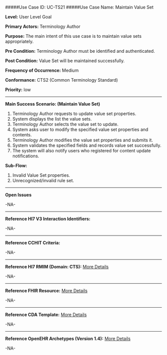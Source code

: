 #####Use Case ID: UC-TS21
#####Use Case Name: Maintain Value Set 

**Level:**                     User Level Goal

**Primary Actors:**            Terminology Author  

**Purpose:**                   The main intent of this use case is to maintain value sets appropriately.

**Pre Condition:**             Terminology Author must be identified and authenticated. 

**Post Condition:**            Value Set will be maintained successfully.

**Frequency of Occurrence:**   Medium

**Conformance:**             	 CTS2 (Common Terminology Standard)

**Priority:**                  low
__________________________________________________________
**Main Success Scenario: (Maintain Value Set)**

1.	Terminology Author requests to update value set properties.
2.	System displays the list the value sets.
3.	Terminology Author selects the value set to update.
4.	System asks user to modify the specified value set properties and contents.
5.	Terminology Author modifies the value set properties and submits it. 
6.	System validates the specified fields and records value set successfully.
7.	The system will also notify users who registered for content update notifications.

**Sub-Flow:**

1. Invalid Value Set properties.
2. Unrecognized/invalid rule set. 

_______________________________________________________________
**Open Issues**

-NA-
_______________________________________________________________
**Reference Hl7 V3 Interaction Identifiers:**

-NA-
_______________________________________________________________
**Reference CCHIT Criteria:**

-NA-

_______________________________________________________________
**Reference Hl7 RMIM (Domain: CTS):** [More Details](http://www.hl7.org/implement/standards/product_brief.cfm?product_id=306)

-NA-

_______________________________________________________________
**Reference FHIR Resource:** [More Details](http://www.hl7.org/implement/standards/fhir/resourcelist.html)

-NA-
_______________________________________________________________
**Reference CDA Template:** [More Details](http://www.hl7.org/Special/committees/structure/index.cfm)

-NA-
_______________________________________________________________
**Reference OpenEHR Archetypes (Version 1.4):** [More Details](http://www.openehr.org/ckm/)

-NA-

